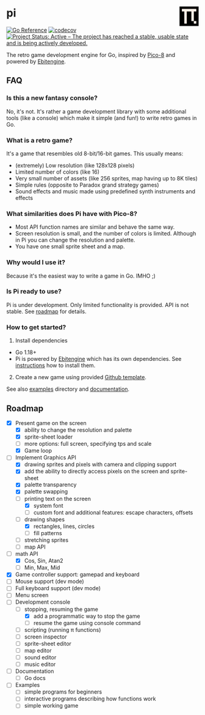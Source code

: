 # pi <img src="internal/logo.svg" align="right" style="width: 10%"/>

[![Go Reference](https://pkg.go.dev/badge/github.com/elgopher/pi.svg)](https://pkg.go.dev/github.com/elgopher/pi)
[![codecov](https://codecov.io/gh/elgopher/pi/branch/master/graph/badge.svg)](https://codecov.io/gh/elgopher/pi)
[![Project Status: Active – The project has reached a stable, usable state and is being actively developed.](https://www.repostatus.org/badges/latest/active.svg)](https://www.repostatus.org/#active)

The retro game development engine for Go, inspired by [Pico-8](https://www.lexaloffle.com/pico-8.php) and powered by [Ebitengine](https://ebiten.org/).

## FAQ

### Is this a new fantasy console?

No, it's not. It's rather a game development library with some additional tools (like a console) which make it simple (and fun!) to write retro games in Go.

### What is a retro game?

It's a game that resembles old 8-bit/16-bit games. This usually means:

* (extremely) Low resolution (like 128x128 pixels)
* Limited number of colors (like 16)
* Very small number of assets (like 256 sprites, map having up to 8K tiles)
* Simple rules (opposite to Paradox grand strategy games)
* Sound effects and music made using predefined synth instruments and effects 

### What similarities does Pi have with Pico-8?

* Most API function names are similar and behave the same way.
* Screen resolution is small, and the number of colors is limited. Although in Pi you can change the resolution and palette.
* You have one small sprite sheet and a map.

### Why would I use it?

Because it's the easiest way to write a game in Go. IMHO ;)

### Is Pi ready to use?

Pi is under development. Only limited functionality is provided. API is not stable. See [roadmap](#roadmap) for details.

### How to get started?

1. Install dependencies
  * Go 1.18+
  * Pi is powered by [Ebitengine](https://ebiten.org/) which has its own dependencies. See [instructions](https://ebiten.org/documents/install.html) how to install them.
2. Create a new game using provided [Github template](https://github.com/elgopher/pi-template). 

See also [examples](examples) directory and [documentation](https://pkg.go.dev/github.com/elgopher/pi).

## Roadmap

* [x] Present game on the screen
  * [x] ability to change the resolution and palette
  * [x] sprite-sheet loader
  * [ ] more options: full screen, specifying tps and scale
  * [x] Game loop
* [ ] Implement Graphics API
  * [x] drawing sprites and pixels with camera and clipping support
  * [x] add the ability to directly access pixels on the screen and sprite-sheet
  * [x] palette transparency
  * [x] palette swapping
  * [ ] printing text on the screen
    * [x] system font
    * [ ] custom font and additional features: escape characters, offsets
  * [ ] drawing shapes
    * [x] rectangles, lines, circles
    * [ ] fill patterns
  * [ ] stretching sprites
  * [ ] map API
* [ ] math API
  * [x] Cos, Sin, Atan2
  * [ ] Min, Max, Mid
* [x] Game controller support: gamepad and keyboard
* [ ] Mouse support (dev mode)
* [ ] Full keyboard support (dev mode)
* [ ] Menu screen
* [ ] Development console
  * [ ] stopping, resuming the game
    * [x] add a programmatic way to stop the game
    * [ ] resume the game using console command
  * [ ] scripting (running π functions)
  * [ ] screen inspector
  * [ ] sprite-sheet editor
  * [ ] map editor
  * [ ] sound editor
  * [ ] music editor
* [ ] Documentation
  * [ ] Go docs
* [ ] Examples
  * [ ] simple programs for beginners
  * [ ] interactive programs describing how functions work
  * [ ] simple working game